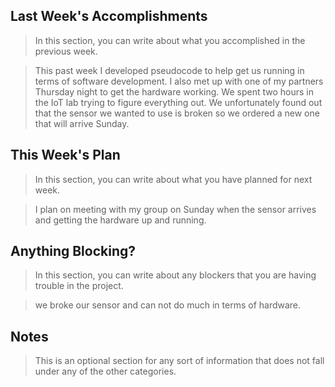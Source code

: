 ﻿## Last Week's Accomplishments> In this section, you can write about what you accomplished in the previous week.>This past week I developed pseudocode to help get us running in terms of software development. I also met up with one of my partners Thursday night to get the hardware working. We spent two hours in the IoT lab trying to figure everything out. We unfortunately found out that the sensor we wanted to use is broken so we ordered a new one that will arrive Sunday.## This Week's Plan> In this section, you can write about what you have planned for next week.>I plan on meeting with my group on Sunday when the sensor arrives and getting the hardware up and running. ## Anything Blocking?> In this section, you can write about any blockers that you are having trouble in the project.> we broke our sensor and can not do much in terms of hardware. ## Notes> This is an optional section for any sort of information that does not fall under any of the other categories.